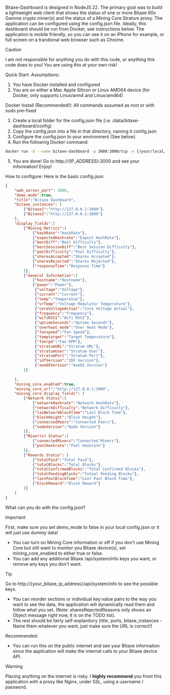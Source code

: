 Bitaxe-Dashboard is designed in NodeJS 22. The primary goal was to build a lightweight web client that shows the status of one or more Bitaxe 60x Gamma crypto miner(s) and the status of a Mining Core Stratum proxy.
The application can be configured using the config.json file. Ideally, this dashboard should be run from Docker, see instructions below.
The application is mobile friendly, so you can see it on an iPhone for example, or full screen on a trandional web browser such as Chrome.

> [!CAUTION]
> I am not responsible for anything you do with this code, or anything this code does to you! You are using this at your own risk!
 
Quick Start:
Assumptions:
1. You have Docker installed and configured
2. You are on either a Mac Apple Silicon or Linux AMD64 device (for Docker, only supports Linux/arm4 and Linux/amd64)

Docker Install (Recommended!): All commands assumed as root or with sudo pre-fixed
1. Create a local folder for the config.json file (i.e. /data/bitaxe-dashboard/config)
2. Copy the config.json into a file in that directory, naming it config.json
3. Configure the config.json to your environment (See below)
4. Run the following Docker command:
```bash
docker run -d --name bitaxe-dashboard -p 3000:3000/tcp -v {/your/local/config_path}:/app/config scottwalter/bitaxe-dashboard:latest
```
5. You are done! Go to http://{IP_ADDRESS}:3000 and see your information! Enjoy!

How to configure:
Here is the basic config.json

```json
{
    "web_server_port": 3000,
    "demo_mode":true,
    "title":"Bitaxe Dashboard",
    "bitaxe_instances": [
        {"Bitaxe1":"http://127.0.0.1:3000"},
        {"Bitaxe2":"http://127.0.0.1:3000"}
    ],
    "display_fields":[
        {"Mining Metrics":[
            {"hashRate":"HashRate"},
            {"expectedHashrate":"Expect HashRate"},
            {"bestDiff":"Best Difficulty"},
            {"bestSessionDiff":"Best Session Difficulty"},
            {"poolDifficulty":"Pool Difficulty"},
            {"sharesAccepted":"Shares Accepted"},
            {"sharesRejected":"Shares Rejected"},
            {"responseTime":"Response Time"}
        ]},
        {"General Information":[
            {"hostname":"Hostname"},
            {"power":"Power"},
             {"voltage":"Voltage"},
             {"current":"Current"},
             {"temp":"Temperatue"},
             {"vrTemp":"Voltage Regulator Temperature"},
             {"coreVoltageActual":"Core Voltage Actual"},
             {"frequency":"frequency"},
             {"wifiRSSI":"Wifi RSSI"},
             {"uptimeSeconds":"Uptime Seconds"},
             {"overheat_mode":"Over Heat Mode"},
             {"fanspeed":"Fan Speed"},
             {"temptarget":"Target Temperature"},
             {"fanrpm":"Fan RPM"},
             {"stratumURL":"Stratum URL"},
             {"stratumUser":"Stratum User"},
             {"stratumPort":"Stratum Port"},
             {"idfVersion":"IDF Version"},
             {"axeOSVersion":"AxeOS Version"}
        ]}
        
    ],
    "mining_core_enabled":true,
    "mining_core_url":"http://127.0.0.1:3000",
    "mining_core_display_fields": [
        {"Network Status":[
            {"networkHashrate":"Network HashRate"},
            {"networkDifficulty":"Network Difficulty"},
            {"lasNetworkBlockTime":"Last Block Time"},
            {"blockHeight":"Block Height"},
            {"connectedPeers":"Connected Peers"},
            {"nodeVersion":"Node Version"}
        ]},
        {"Miner(s) Status":[
            {"connectedMiners":"Connected Miners"},
            {"poolHashrate":"Pool Hashrate"}
        ]},
        {"Rewards Status": [
            {"totalPaid":"Total Paid"},
            {"totalBlocks":"Total Blocks"},
            {"totalConfirmedBlocks":"Total Confirmed Blocks"},
            {"totalPendingBlocks":"Totoal Pending Blocks"},
            {"lastPoolBlockTime":"Last Pool Block Time"},
            {"blockReward":"Block Reward"}
        ]}
    ]
}
```
What can you do with the config.json?
> [!IMPORTANT]
> First, make sure you set demo_mode to false in your local config.json or it will just use dummy data!
- You can turn on Mining Core information or off if you don't use Mining Core but still want to monitor you Bitaxe device(s), set mining_core_enabled to either true or false.
- You can add any additional Bitaxe /api/system/info keys you want, or remove any keys you don't want.
> [!TIP]
> Go to http://{your_bitaxe_ip_address}/api/system/info to see the possible keys.
- You can reorder sections or individual key:value pairs to the way you want to see the data, the application will dynamically read them and follow what you set. (Note: sharesRejectedReasons only shows an Object message right now, it is on the TODO list).
- The rest should be fairly self-explanitory (title, ports, bitaxe_instances - Name them whatever you want, just make sure the URL is correct!)

Recommended:
- You can run this on the public internet and see your Bitaxe information since the application will make the internal calls to your Bitaxe device API.
> [!WARNING]
> Placing anything on the internet is risky. I **highly recommend** you front this application with a proxy like Nginx, under SSL, using a username / password.
